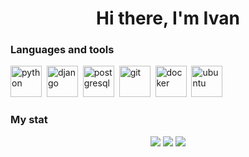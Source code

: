 <div id="header" align="center">
  <h1>Hi there, I'm Ivan</h1>
</div>

### Languages and tools

<img src="https://cdn.worldvectorlogo.com/logos/python-5.svg" title="python" width="50" height="50"/>&nbsp;
<img src="https://cdn.worldvectorlogo.com/logos/django.svg" title="django" width="50" height="50"/>&nbsp;
<img src="https://cdn.worldvectorlogo.com/logos/postgresql.svg" title="postgresql" width="50" height="50"/>&nbsp;
<img src="https://cdn.jsdelivr.net/gh/devicons/devicon/icons/git/git-plain.svg" title="git" width="50" height="50"/>&nbsp;
<img src="https://cdn.jsdelivr.net/gh/devicons/devicon/icons/docker/docker-original-wordmark.svg" title="docker" width="50" height="50"/>&nbsp;
<img src="https://cdn.worldvectorlogo.com/logos/ubuntu-4.svg" title="ubuntu" width="50" height="50"/>&nbsp;

### My stat

<div id="stat" align="center">
  <img src="http://github-profile-summary-cards.vercel.app/api/cards/profile-details?username=clownvkkaschenko&theme=tokyonight"/>
  <img src="http://github-profile-summary-cards.vercel.app/api/cards/repos-per-language?username=clownvkkaschenko&theme=moonlight"/>
  <img src="http://github-profile-summary-cards.vercel.app/api/cards/stats?username=clownvkkaschenko&theme=moonlight"/>
</div>
